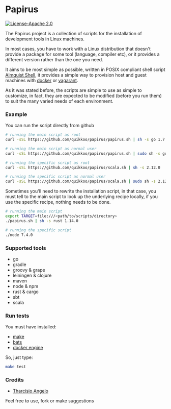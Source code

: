 Papirus
=======

[![License-Apache 2.0](https://img.shields.io/badge/License-Apache%202.0-blue.svg)](http://apache.org/licenses/LICENSE-2.0)

The Papirus project is a collection of scripts for the installation of
development tools in Linux machines.

In most cases, you have to work with a Linux distribution that doesn't provide
a package for some tool (language, compiler etc), or it provides a different
version rather than the one you need.

It aims to be most simple as possible, written in POSIX compliant shell
script [Almquist Shell](https://en.wikipedia.org/wiki/Almquist_shell), it
provides a simple way to provision host and guest machines with
[docker](https://www.docker.com/) or [vagarant](https://www.vagrantup.com/).

As it was stated before, the scripts are simple to use as simple to customize,
in fact, they are expected to be modified (before you run them) to suit the many varied needs of each environment.


### Example

You can run the script directly from github

```sh
# running the main script as root
curl -sSL https://github.com/quikkoo/papirus/papirus.sh | sh -s go 1.7.1

# running the main script as normal user
curl -sSL https://github.com/quikkoo/papirus/papirus.sh | sudo sh -s go 1.7.1

# running the specific script as root
curl -sSL https://github.com/quikkoo/papirus/scala.sh | sh -s 2.12.0

# running the specific script as normal user
curl -sSL https://github.com/quikkoo/papirus/scala.sh | sudo sh -s 2.12.0
```

Sometimes you'll need to rewrite the installation script, in that case, you must
tell to the main script to look up the underlying recipe locally, if you use the
specific recipe, nothing needs to be done.

```sh
# running the main script
export TARGET=file:///<path/to/scripts/directory>
./papirus.sh | sh -s rust 1.14.0

# running the specific script
./node 7.4.0
```


### Supported tools

  - go
  - gradle
  - groovy & grape
  - leiningen & clojure
  - maven
  - node & npm
  - rust & cargo
  - sbt
  - scala


### Run tests

You must have installed:

  - [make](https://www.gnu.org/software/make/)
  - [bats](https://github.com/sstephenson/bats/)
  - [docker engine](https://docs.docker.com/engine/)

So, just type:

```sh
make test
```


### Credits

  - [Tharcísio Angelo](https://github.com/quikkoo/)

Feel free to use, fork or make suggestions
